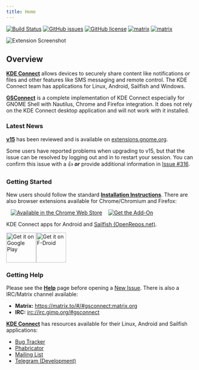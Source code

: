 ```yaml
---
title: Home
---
```

[![Build Status](https://travis-ci.com/andyholmes/gnome-shell-extension-gsconnect.svg?branch=master)](https://travis-ci.com/andyholmes/gnome-shell-extension-gsconnect) [![GitHub issues](https://img.shields.io/github/issues/andyholmes/gnome-shell-extension-gsconnect.svg)](https://github.com/andyholmes/gnome-shell-extension-gsconnect/issues) [![GitHub license](https://img.shields.io/github/license/andyholmes/gnome-shell-extension-gsconnect.svg)](https://github.com/andyholmes/gnome-shell-extension-gsconnect/blob/master/LICENSE) [![matrix](https://img.shields.io/badge/matrix-join%20chat-54b191.svg)](https://matrix.to/#/#gsconnect:matrix.org) [![matrix](https://img.shields.io/badge/irc-join%20chat-54b191.svg)](irc://irc.gimp.org/#gsconnect)

![Extension Screenshot][screenshot]

## Overview

**[KDE Connect][kdeconnect]** allows devices to securely share content like notifications or files and other features like SMS messaging and remote control. The KDE Connect team has applications for Linux, Android, Sailfish and Windows.

**[GSConnect][ego]** is a complete implementation of KDE Connect especially for GNOME Shell with Nautilus, Chrome and Firefox integration. It does not rely on the KDE Connect desktop application and will not work with it installed.

### Latest News

[**v15**](../releases/tag/v15) has been reviewed and is available on [extensions.gnome.org][ego].

Some users have reported problems when upgrading to v15, but that the issue can be resolved by logging out and in to restart your session. You can confirm this issue with a :+1: ***or*** provide additional information in [Issue #316](../issues/316).

### Getting Started

New users should follow the standard **[Installation Instructions][install]**. There are also browser extensions available for Chrome/Chromium and Firefox:

   [<img alt="Available in the Chrome Web Store" src="https://developer.chrome.com/webstore/images/ChromeWebStore_BadgeWBorder_v2_206x58.png" hspace="12"/>][chrome] [<img src="https://addons.cdn.mozilla.net/static/img/addons-buttons/AMO-button_1.png"
      alt="Get the Add-On">][firefox]

KDE Connect apps for Android and [Sailfish (OpenRepos.net)][open-repos].

   [<img alt='Get it on Google Play' src='https://play.google.com/intl/en_us/badges/images/generic/en_badge_web_generic.png' height='80'/>][google-play][<img src="https://f-droid.org/badge/get-it-on.png"
      alt="Get it on F-Droid"
      height="80">][f-droid]

### Getting Help

Please see the **[Help][help]** page before opening a [New Issue][issue]. There is also a IRC/Matrix channel available:

* **Matrix:** https://matrix.to/#/#gsconnect:matrix.org
* **IRC:** <a href="irc://irc.gimp.org/#gsconnect">irc://irc.gimp.org/#gsconnect</a>

**[KDE Connect][kdeconnect]** has resources available for their Linux, Android and Sailfish applications:

* [Bug Tracker](https://bugs.kde.org/buglist.cgi?quicksearch=kdeconnect)
* [Phabricator](https://phabricator.kde.org/project/view/159/)
* [Mailing List](https://mail.kde.org/mailman/listinfo/kdeconnect)
* [Telegram (Development)](https://t.me/joinchat/AOS6gA37orb2dZCLhqbZjg)


[screenshot]: https://raw.githubusercontent.com/andyholmes/gnome-shell-extension-gsconnect/master/extra/screenshot.png

[kdeconnect]: https://community.kde.org/KDEConnect
[google-play]: https://play.google.com/store/apps/details?id=org.kde.kdeconnect_tp
[f-droid]: https://f-droid.org/packages/org.kde.kdeconnect_tp/
[open-repos]: https://openrepos.net/content/piggz/kde-connect

[ego]: https://extensions.gnome.org/extension/1319/gsconnect/
[help]: https://github.com/andyholmes/gnome-shell-extension-gsconnect/wiki/Help
[install]: https://github.com/andyholmes/gnome-shell-extension-gsconnect/wiki/Installation#standard
[install-zip]: https://github.com/andyholmes/gnome-shell-extension-gsconnect/wiki/Installation#install-from-zip
[issue]: https://github.com/andyholmes/gnome-shell-extension-gsconnect/issues/
[chrome]: https://chrome.google.com/webstore/detail/gsconnect/jfnifeihccihocjbfcfhicmmgpjicaec
[firefox]: https://addons.mozilla.org/firefox/addon/gsconnect/
